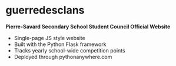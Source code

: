 # guerredesclans

**Pierre-Savard Secondary School Student Council Official Website**

- Single-page JS style website
- Built with the Python Flask framework
- Tracks yearly school-wide competition points
- Deployed through pythonanywhere.com
